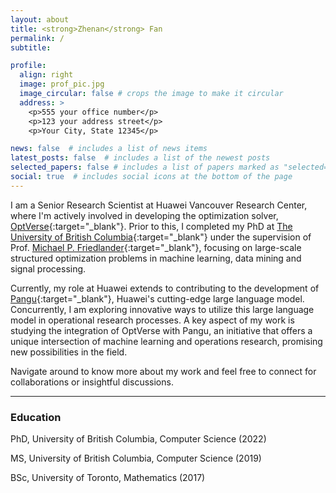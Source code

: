 ```yaml
---
layout: about
title: <strong>Zhenan</strong> Fan 
permalink: /
subtitle: 

profile:
  align: right
  image: prof_pic.jpg
  image_circular: false # crops the image to make it circular
  address: >
    <p>555 your office number</p>
    <p>123 your address street</p>
    <p>Your City, State 12345</p>

news: false  # includes a list of news items
latest_posts: false  # includes a list of the newest posts
selected_papers: false # includes a list of papers marked as "selected={true}"
social: true  # includes social icons at the bottom of the page
---
```


I am a Senior Research Scientist at Huawei Vancouver Research Center, where I'm actively involved in developing the optimization solver, [OptVerse](https://www.huaweicloud.com/product/modelarts/optverse.html){:target="\_blank"}. Prior to this, I completed my PhD at [The University of British Columbia](https://www.ubc.ca){:target="\_blank"} under the supervision of Prof. [Michael P. Friedlander](https://friedlander.io){:target="\_blank"}, focusing on large-scale structured optimization problems in machine learning, data mining and signal processing.

Currently, my role at Huawei extends to contributing to the development of [Pangu](https://arxiv.org/abs/2303.10845){:target="\_blank"}, Huawei's cutting-edge large language model. Concurrently, I am exploring innovative ways to utilize this large language model in operational research processes. A key aspect of my work is studying the integration of OptVerse with Pangu, an initiative that offers a unique intersection of machine learning and operations research, promising new possibilities in the field.

Navigate around to know more about my work and feel free to connect for collaborations or insightful discussions. 

- - -
### Education
<i class="fas fa-graduation-cap"></i> PhD, University of British Columbia, Computer Science (2022)

<i class="fas fa-graduation-cap"></i> MS, University of British Columbia, Computer Science (2019)

<i class="fas fa-graduation-cap"></i> BSc, University of Toronto, Mathematics (2017)

